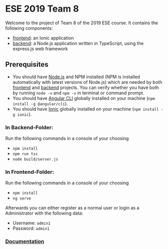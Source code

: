 # ESE 2019 Team 8
Welcome to the project of Team 8 of the 2019 ESE course. It contains the following components:
- [frontend](https://github.com/scg-unibe-ch/ese2019-team8/tree/master/frontend): an Ionic application
- [backend](https://github.com/scg-unibe-ch/ese2019-team8/tree/master/backend): a Node.js application written in TypeScript, using the express.js web framework 

## Prerequisites
- You should have [Node.js](https://nodejs.org/en/) and NPM installed (NPM is installed automatically with latest versions of Node.js) which are needed by both [frontend](https://github.com/JoelNiklaus/ESE-2019-Scaffolding/tree/master/frontend) and [backend](https://github.com/JoelNiklaus/ESE-2019-Scaffolding/tree/master/backend) projects. You can verify whether you have both by running `node -v` and `npm -v` in terminal or command prompt.
- You should have [Angular CLI](https://cli.angular.io/) globally installed on your machine (`npm install -g @angular/cli`).
- You should have [Ionic](https://ionicframework.com/) globally installed on your machine (`npm install -g ionic`).

### In Backend-Folder:
Run the following commands in a console of your choosing
- `npm install`
- `npm run tsc`
- `node build/server.js`

### In Frontend-Folder:
Run the following commands in a console of your choosing
- `npm install`
- `ng serve`

Afterwards you can either register as a normal user or login as a Administrator with the following data:

- Username: `admin1`
- Password: `admin1`

### [Documentation](./docs)
